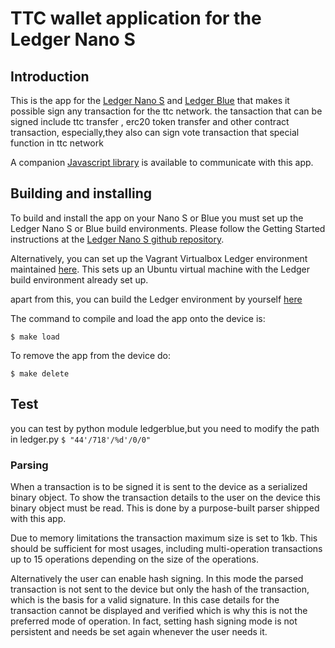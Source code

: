 # TTC wallet application for the Ledger Nano S

## Introduction
This is the app for the [Ledger Nano S](https://www.ledgerwallet.com/products/ledger-nano-s) and [Ledger Blue](https://www.ledgerwallet.com/products/ledger-blue) that makes it possible sign any transaction for the ttc network.
the tansaction that can be signed include ttc transfer , erc20 token transfer and other contract transaction, especially,they also can sign vote transaction that special function in ttc network

A companion [Javascript library](https://github.com/LedgerHQ/ledgerjs) is available to communicate with this app.

## Building and installing

To build and install the app on your Nano S or Blue you must set up the Ledger Nano S or Blue build environments. Please follow the Getting Started instructions at the [Ledger Nano S github repository](https://github.com/LedgerHQ/ledger-nano-s).

Alternatively, you can set up the Vagrant Virtualbox Ledger environment maintained [here](https://github.com/fix/ledger-vagrant). This sets up an Ubuntu virtual machine with the Ledger build environment already set up.

apart from this, you can build the Ledger environment by yourself [here](https://ledger.readthedocs.io/en/latest/)

The command to compile and load the app onto the device is:

```$ make load```

To remove the app from the device do:

```$ make delete```


## Test
you can test by python module ledgerblue,but you need to modify the path in ledger.py 
```$ "44'/718'/%d'/0/0"```


### Parsing
When a transaction is to be signed it is sent to the device as a serialized binary object. To show the transaction details to the user on the device this binary object must be read. This is done by a purpose-built parser shipped with this app.

Due to memory limitations the transaction maximum size is set to 1kb. This should be sufficient for most usages, including multi-operation transactions up to 15 operations depending on the size of the operations.

Alternatively the user can enable hash signing. In this mode the parsed transaction is not sent to the device but only the hash of the transaction, which is the basis for a valid signature. In this case details for the transaction cannot be displayed and verified which is why this is not the preferred mode of operation. In fact, setting hash signing mode is not persistent and needs be set again whenever the user needs it.
